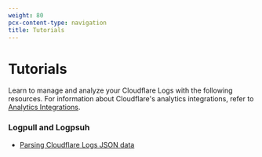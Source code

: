 ```yaml
---
weight: 80
pcx-content-type: navigation
title: Tutorials
---
```


# Tutorials

Learn to manage and analyze your Cloudflare Logs with the following resources. For information about Cloudflare's analytics integrations, refer to [Analytics Integrations](/fundamentals/data-products/analytics-integrations).

### Logpull and Logpsuh

*   [Parsing Cloudflare Logs JSON data](/logs/tutorials/parsing-json-log-data/)
